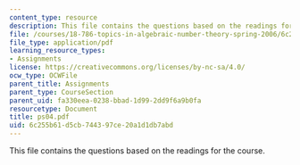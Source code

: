 ```yaml
---
content_type: resource
description: This file contains the questions based on the readings for the course.
file: /courses/18-786-topics-in-algebraic-number-theory-spring-2006/6c255b61d5cb744397ce20a1d1db7abd_ps04.pdf
file_type: application/pdf
learning_resource_types:
- Assignments
license: https://creativecommons.org/licenses/by-nc-sa/4.0/
ocw_type: OCWFile
parent_title: Assignments
parent_type: CourseSection
parent_uid: fa330eea-0238-bbad-1d99-2dd9f6a9b0fa
resourcetype: Document
title: ps04.pdf
uid: 6c255b61-d5cb-7443-97ce-20a1d1db7abd
---
```

This file contains the questions based on the readings for the course.